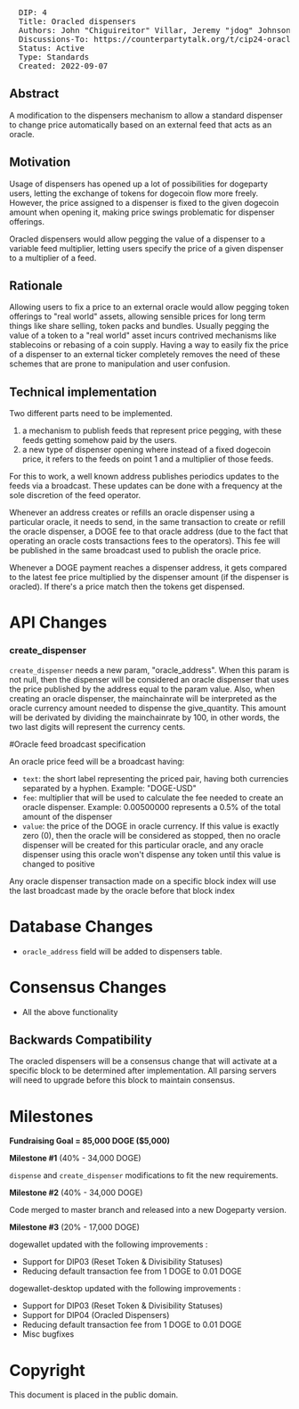 <pre>
  DIP: 4
  Title: Oracled dispensers
  Authors: John "Chiguireitor" Villar, Jeremy "jdog" Johnson, Javier "pataegrillo" Varona
  Discussions-To: https://counterpartytalk.org/t/cip24-oracled-dispensers/6030
  Status: Active
  Type: Standards
  Created: 2022-09-07
</pre>

## Abstract ##

A modification to the dispensers mechanism to allow a standard dispenser to change
price automatically based on an external feed that acts as an oracle.

## Motivation ##

Usage of dispensers has opened up a lot of possibilities for dogeparty users,
letting the exchange of tokens for dogecoin flow more freely. However, the price
assigned to a dispenser is fixed to the given dogecoin amount when opening it,
making price swings problematic for dispenser offerings.

Oracled dispensers would allow pegging the value of a dispenser to a variable
feed multiplier, letting users specify the price of a given dispenser to a
multiplier of a feed.

## Rationale ##

Allowing users to fix a price to an external oracle would allow pegging token
offerings to "real world" assets, allowing sensible prices for long term things
like share selling, token packs and bundles. Usually pegging the value of a
token to a "real world" asset incurs contrived mechanisms like stablecoins or
rebasing of a coin supply. Having a way to easily fix the price of a dispenser
to an external ticker completely removes the need of these schemes that are
prone to manipulation and user confusion.

## Technical implementation ##

Two different parts need to be implemented.

 1) a mechanism to publish feeds that represent price pegging, with these feeds
 getting somehow paid by the users.
 2) a new type of dispenser opening where instead of a fixed dogecoin price, it
 refers to the feeds on point 1 and a multiplier of those feeds.

For this to work, a well known address publishes periodics updates to the feeds
via a broadcast. These updates can be done with a frequency at the sole
discretion of the feed operator.

Whenever an address creates or refills an oracle dispenser using a particular 
oracle, it needs to send, in the same transaction to create or refill the oracle
dispenser, a DOGE fee to that oracle address (due to the fact that operating an 
oracle costs transactions fees to the operators). This fee will be published in
the same broadcast used to publish the oracle price. 

Whenever a DOGE payment reaches a dispenser address, it gets compared to the
latest fee price multiplied by the dispenser amount (if the dispenser is oracled).
If there's a price match then the tokens get dispensed.

# API Changes

### create_dispenser

`create_dispenser` needs a new param, "oracle_address". When this param is not null,
then the dispenser will be considered an oracle dispenser that uses the price
published by the address equal to the param value. Also, when creating an oracle
dispenser, the mainchainrate will be interpreted as the oracle currency amount
needed to dispense the give_quantity. This amount will be derivated by dividing the
mainchainrate by 100, in other words, the two last digits will represent the
currency cents.

#Oracle feed broadcast specification

An oracle price feed will be a broadcast having:

* `text`: the short label representing the priced pair, having both currencies 
separated by a hyphen. Example: "DOGE-USD"
* `fee`: multiplier that will be used to calculate the fee needed to create an
oracle dispenser. Example: 0.00500000 represents a 0.5% of the total amount
of the dispenser
* `value`: the price of the DOGE in oracle currency. If this value is exactly zero
(0), then the oracle will be considered as stopped, then no oracle dispenser will be
created for this particular oracle, and any oracle dispenser using this oracle won't
dispense any token until this value is changed to positive

Any oracle dispenser transaction made on a specific block index will use the last
broadcast made by the oracle before that block index

# Database Changes

* `oracle_address` field will be added to dispensers table. 

# Consensus Changes

* All the above functionality

## Backwards Compatibility ##

The oracled dispensers will be a consensus change that will activate at a specific
block to be determined after implementation. All parsing servers will need to
upgrade before this block to maintain consensus.

# Milestones

**Fundraising Goal = 85,000 DOGE ($5,000)**

**Milestone #1** (40% - 34,000 DOGE)

`dispense` and  `create_dispenser` modifications to fit the
new requirements.

**Milestone #2** (40% - 34,000 DOGE)

Code merged to master branch and released into a new Dogeparty version.

**Milestone #3** (20% - 17,000 DOGE)

dogewallet updated with the following improvements :
- Support for DIP03 (Reset Token & Divisibility Statuses)
- Reducing default transaction fee from 1 DOGE to 0.01 DOGE

dogewallet-desktop updated with the following improvements :
- Support for DIP03 (Reset Token & Divisibility Statuses)
- Support for DIP04 (Oracled Dispensers)
- Reducing default transaction fee from 1 DOGE to 0.01 DOGE
- Misc bugfixes


# Copyright

This document is placed in the public domain.
